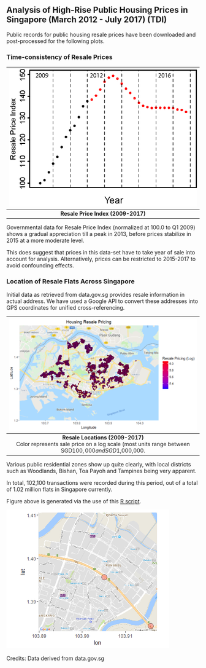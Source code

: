 ## Analysis of High-Rise Public Housing Prices in Singapore (March 2012 - July 2017) (TDI)

Public records for public housing resale prices have been downloaded and post-processed for the following plots.

### Time-consistency of Resale Prices

| ![Resale Price Index](https://raw.githubusercontent.com/ooichinchun/TDI/master/resale_plot.png "Resale Price Index") | 
|:--:| 
| **Resale Price Index (2009-2017)** |

Governmental data for Resale Price Index (normalized at 100.0 to Q1 2009) shows a gradual appreciation till a peak in 2013, before prices stabilize in 2015 at a more moderate level.

This does suggest that prices in this data-set have to take year of sale into account for analysis.
Alternatively, prices can be restricted to 2015-2017 to avoid confounding effects.

### Location of Resale Flats Across Singapore

Initial data as retrieved from data.gov.sg provides resale information in actual address. We have used a Google API to convert these addresses into GPS coordinates for unified cross-referencing.

| ![Resale Flat Location](https://raw.githubusercontent.com/ooichinchun/TDI/master/Price_Distribution.png "Housing Locations") | 
|:--:| 
| **Resale Locations (2009-2017)** <br/> Color represents sale price on a log scale (most units range between SGD$100,000 and SGD$1,000,000. |

Various public residential zones show up quite clearly, with local districts such as Woodlands, Bishan, Toa Payoh and Tampines being very apparent.

In total, 102,100 transactions were recorded during this period, out of a total of 1.02 million flats in Singapore currently.

Figure above is generated via the use of this [R script](https://raw.githubusercontent.com/ooichinchun/TDI/master/generate_price_ggmap.R "ggmap Script").

![Traffic Camera Locations](traffic_camera_loc.png)


Credits: Data derived from data.gov.sg
